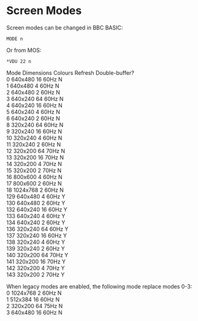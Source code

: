 # Screen Modes

Screen modes can be changed in BBC BASIC:

```
MODE n
```

Or from MOS:

```
*VDU 22 n
```

Mode   Dimensions  Colours  Refresh  Double-buffer?  
0      640x480     16       60Hz     N  
1      640x480     4        60Hz     N  
2      640x480     2        60Hz     N  
3      640x240     64       60Hz     N  
4      640x240     16       60Hz     N  
5      640x240     4        60Hz     N  
6      640x240     2        60Hz     N  
8      320x240     64       60Hz     N  
9      320x240     16       60Hz     N  
10     320x240     4        60Hz     N  
11     320x240     2        60Hz     N  
12     320x200     64       70Hz     N  
13     320x200     16       70Hz     N  
14     320x200     4        70Hz     N  
15     320x200     2        70Hz     N  
16     800x600     4        60Hz     N  
17     800x600     2        60Hz     N  
18     1024x768    2        60Hz     N  
129    640x480     4        60Hz     Y  
130    640x480     2        60Hz     Y  
132    640x240     16       60Hz     Y  
133    640x240     4        60Hz     Y  
134    640x240     2        60Hz     Y  
136    320x240     64       60Hz     Y  
137    320x240     16       60Hz     Y  
138    320x240     4        60Hz     Y  
139    320x240     2        60Hz     Y  
140    320x200     64       70Hz     Y  
141    320x200     16       70Hz     Y  
142    320x200     4        70Hz     Y  
143    320x200     2        70Hz     Y  

When legacy modes are enabled, the following mode replace modes 0-3:  
0      1024x768    2        60Hz     N  
1      512x384     16       60Hz     N  
2      320x200     64       75Hz     N  
3      640x480     16       60Hz     N  
